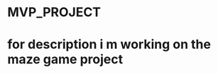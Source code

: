 MVP_PROJECT
===========
for description i m working on the maze game project
================================================
